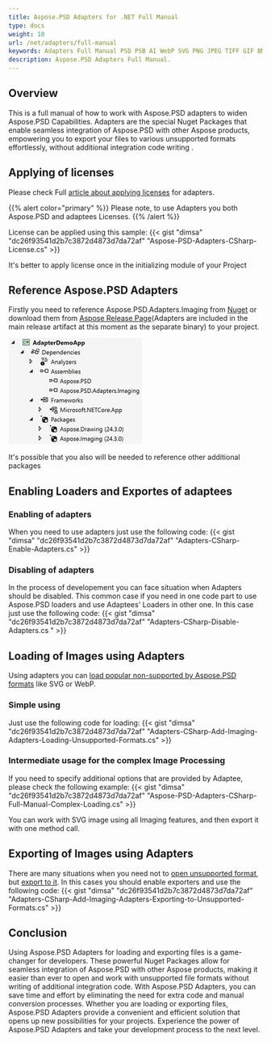 ```yaml
---
title: Aspose.PSD Adapters for .NET Full Manual
type: docs
weight: 10
url: /net/adapters/full-manual
keywords: Adapters Full Manual PSD PSB AI WebP SVG PNG JPEG TIFF GIF BMP quick start quide
description: Aspose.PSD Adapters Full Manual.
---
```


## Overview

This is a full manual of how to work with Aspose.PSD adapters to widen Aspose.PSD Capabilities.
Adapters are the special Nuget Packages that enable seamless integration of Aspose.PSD with other Aspose products, empowering you to export your files to various unsupported formats effortlessly, without additional integration code writing .

## Applying of licenses

Please check Full [article about applying licenses](/psd/net/adapters/license) for adapters.

{{% alert color="primary" %}} 
Please note, to use Adapters you both Aspose.PSD and adaptees Licenses. 
{{% /alert %}} 

License can be applied using this sample:
{{< gist "dimsa" "dc26f93541d2b7c3872d4873d7da72af" "Aspose-PSD-Adapters-CSharp-License.cs" >}}

It's better to apply license once in the initializing module of your Project

## Reference Aspose.PSD Adapters

Firstly you need to reference Aspose.PSD.Adapters.Imaging from [Nuget](https://www.nuget.org/aspose.psd.adapters.imaging) or download them from [Aspose Release Page](https://releases.aspose.com/psd/net/)(Adapters are included in the main release artifact at this moment as the separate binary) to your project.

![Necessary references](references.png)

It's possible that you also will be needed to reference other additional packages


## Enabling Loaders and Exportes of adaptees

### Enabling of adapters
When you need to use adapters just use the following code:
{{< gist "dimsa" "dc26f93541d2b7c3872d4873d7da72af" "Adapters-CSharp-Enable-Adapters.cs" >}}
 
 
### Disabling of adapters
 In the process of developement you can face situation when Adapters should be disabled. This common case if you need in one code part to use Aspose.PSD loaders and use Adaptees' Loaders in other one. In this case just use the following code:
{{< gist "dimsa" "dc26f93541d2b7c3872d4873d7da72af" "Adapters-CSharp-Disable-Adapters.cs " >}}

## Loading of Images using Adapters

Using adapters you can [load popular non-supported by Aspose.PSD formats]((/net/adapters/load-unsupported-formats)) like SVG or WebP.

### Simple using
Just use the following code for loading:
{{< gist "dimsa" "dc26f93541d2b7c3872d4873d7da72af" "Adapters-CSharp-Add-Imaging-Adapters-Loading-Unsupported-Formats.cs" >}}

### Intermediate usage for the complex Image Processing
If you need to specify additional options that are provided by Adaptee, please check the following example:
{{< gist "dimsa" "dc26f93541d2b7c3872d4873d7da72af" "Aspose-PSD-Adapters-CSharp-Full-Manual-Complex-Loading.cs" >}}

You can work with SVG image using all Imaging features, and then export it with one method call.

## Exporting of Images using Adapters

There are many situations when you need not to [open unsupported format](/net/adapters/load-unsupported-formats), but [export to it](/net/adapters/export-to-unsupported-formats). In this cases you should enable exporters and use the following code:
{{< gist "dimsa" "dc26f93541d2b7c3872d4873d7da72af" "Adapters-CSharp-Add-Imaging-Adapters-Exporting-to-Unsupported-Formats.cs" >}}

## Conclusion

Using Aspose.PSD Adapters for loading and exporting files is a game-changer for developers. These powerful Nuget Packages allow for seamless integration of Aspose.PSD with other Aspose products, making it easier than ever to open and work with unsupported file formats without writing of additional integration code. With Aspose.PSD Adapters, you can save time and effort by eliminating the need for extra code and manual conversion processes. Whether you are loading or exporting files, Aspose.PSD Adapters provide a convenient and efficient solution that opens up new possibilities for your projects. Experience the power of Aspose.PSD Adapters and take your development process to the next level.